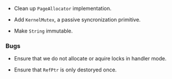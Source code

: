 -   Clean up `PageAllocator` implementation.

-   Add `KernelMutex`, a passive syncronization primitive.

-   Make `String` immutable.

### Bugs

-   Ensure that we do not allocate or aquire locks in handler mode.

-   Ensure that `RefPtr` is only destoryed once.
